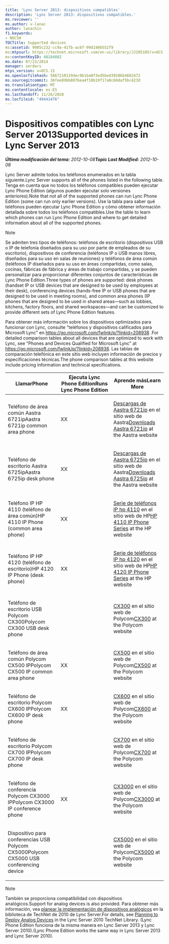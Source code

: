 ```yaml
---
title: 'Lync Server 2013: dispositivos compatibles'
description: 'Lync Server 2013: dispositivos compatibles.'
ms.reviewer: ''
ms.author: v-lanac
author: lanachin
f1.keywords:
- NOCSH
TOCTitle: Supported devices
ms:assetid: 9985c232-cc9a-41fb-ac6f-99d1986552f9
ms:mtpsurl: https://technet.microsoft.com/en-us/library/JJ205105(v=OCS.15)
ms:contentKeyID: 48184882
ms.date: 07/23/2014
manager: serdars
mtps_version: v=OCS.15
ms.openlocfilehash: 5867210119dec9b1ba0f3ed5bed39286b4602472
ms.sourcegitcommit: 36fee89bb887bea4f18b19f17a8c69daf5bc423d
ms.translationtype: MT
ms.contentlocale: es-ES
ms.lasthandoff: 11/26/2020
ms.locfileid: "49441476"
---
```

# <a name="supported-devices-in-lync-server-2013"></a><span data-ttu-id="f7985-103">Dispositivos compatibles con Lync Server 2013</span><span class="sxs-lookup"><span data-stu-id="f7985-103">Supported devices in Lync Server 2013</span></span>

<div data-xmlns="http://www.w3.org/1999/xhtml">

<div class="topic" data-xmlns="http://www.w3.org/1999/xhtml" data-msxsl="urn:schemas-microsoft-com:xslt" data-cs="https://msdn.microsoft.com/">

<div data-asp="https://msdn2.microsoft.com/asp">



</div>

<div id="mainSection">

<div id="mainBody"><span data-ttu-id="f7985-104">

<span> </span></span><span class="sxs-lookup"><span data-stu-id="f7985-104">

<span> </span></span></span>

<span data-ttu-id="f7985-105">_**Última modificación del tema:** 2012-10-08_</span><span class="sxs-lookup"><span data-stu-id="f7985-105">_**Topic Last Modified:** 2012-10-08_</span></span>

<span data-ttu-id="f7985-106">Lync Server admite todos los teléfonos enumerados en la tabla siguiente.</span><span class="sxs-lookup"><span data-stu-id="f7985-106">Lync Server supports all of the phones listed in the following table.</span></span> <span data-ttu-id="f7985-107">Tenga en cuenta que no todos los teléfonos compatibles pueden ejecutar Lync Phone Edition (algunos pueden ejecutar solo versiones anteriores).</span><span class="sxs-lookup"><span data-stu-id="f7985-107">Note that not all of the supported phones can run Lync Phone Edition (some can run only earlier versions).</span></span> <span data-ttu-id="f7985-108">Use la tabla para saber qué teléfonos pueden ejecutar Lync Phone Edition y cómo obtener información detallada sobre todos los teléfonos compatibles.</span><span class="sxs-lookup"><span data-stu-id="f7985-108">Use the table to learn which phones can run Lync Phone Edition and where to get detailed information about all of the supported phones.</span></span>

<div>


> [!NOTE]  
> <span data-ttu-id="f7985-109">Se admiten tres tipos de teléfonos: teléfonos de escritorio (dispositivos USB o IP de telefonía diseñados para su uso por parte de empleados de su escritorio), dispositivos de conferencia (teléfonos IP o USB manos libres, diseñados para su uso en salas de reuniones) y teléfonos de área común (teléfonos IP diseñados para su uso en áreas compartidas, como salas, cocinas, fábricas de fábrica y áreas de trabajo compartidas, y se pueden personalizar para proporcionar diferentes conjuntos de características de Lync Phone Edition.</span><span class="sxs-lookup"><span data-stu-id="f7985-109">Three types of phones are supported: desk phones (handset IP or USB devices that are designed to be used by employees at their desk), conferencing devices (hands-free IP or USB phones that are designed to be used in meeting rooms), and common area phones (IP phones that are designed to be used in shared areas—such as lobbies, kitchens, factory floors, and shared workspaces—and can be customized to provide different sets of Lync Phone Edition features.</span></span>



</div>

<span data-ttu-id="f7985-110">Para obtener más información sobre los dispositivos optimizados para funcionar con Lync, consulte "teléfonos y dispositivos calificados para Microsoft Lync" en <https://go.microsoft.com/fwlink/p/?linkid=208938> .</span><span class="sxs-lookup"><span data-stu-id="f7985-110">For detailed comparison tables about all devices that are optimized to work with Lync, see "Phones and Devices Qualified for Microsoft Lync" at <https://go.microsoft.com/fwlink/p/?linkid=208938>.</span></span> <span data-ttu-id="f7985-111">Las tablas de comparación telefónica en este sitio web incluyen información de precios y especificaciones técnicas.</span><span class="sxs-lookup"><span data-stu-id="f7985-111">The phone comparison tables at this website include pricing information and technical specifications.</span></span>


<table>
<colgroup>
<col style="width: 33%" />
<col style="width: 33%" />
<col style="width: 33%" />
</colgroup>
<thead>
<tr class="header">
<th><span data-ttu-id="f7985-112">Llamar</span><span class="sxs-lookup"><span data-stu-id="f7985-112">Phone</span></span></th>
<th><span data-ttu-id="f7985-113">Ejecuta Lync Phone Edition</span><span class="sxs-lookup"><span data-stu-id="f7985-113">Runs Lync Phone Edition</span></span></th>
<th><span data-ttu-id="f7985-114">Aprende más</span><span class="sxs-lookup"><span data-stu-id="f7985-114">Learn More</span></span></th>
</tr>
</thead>
<tbody>
<tr class="odd">
<td><p><span data-ttu-id="f7985-115">Teléfono de área común Aastra 6721ip</span><span class="sxs-lookup"><span data-stu-id="f7985-115">Aastra 6721ip common area phone</span></span></p></td>
<td><p><span data-ttu-id="f7985-116">X</span><span class="sxs-lookup"><span data-stu-id="f7985-116">X</span></span></p></td>
<td><p><span data-ttu-id="f7985-117"><a href="http://www.aastra.com/document-library.htm?curr_fam=aastra+6720ip%26curr_nav=2%26prod_id=6074">Descargas de Aastra 6721ip</a> en el sitio web de Aastra</span><span class="sxs-lookup"><span data-stu-id="f7985-117"><a href="http://www.aastra.com/document-library.htm?curr_fam=aastra+6720ip%26curr_nav=2%26prod_id=6074">Downloads Aastra 6721ip</a> at the Aastra website</span></span></p></td>
</tr>
<tr class="even">
<td><p><span data-ttu-id="f7985-118">Teléfono de escritorio Aastra 6725ip</span><span class="sxs-lookup"><span data-stu-id="f7985-118">Aastra 6725ip desk phone</span></span></p></td>
<td><p><span data-ttu-id="f7985-119">X</span><span class="sxs-lookup"><span data-stu-id="f7985-119">X</span></span></p></td>
<td><p><span data-ttu-id="f7985-120"><a href="http://www.aastra.com/document-library.htm?curr_fam=aastra+6720ip%26curr_nav=2%26prod_id=12991">Descargas de Aastra 6725ip</a> en el sitio web de Aastra</span><span class="sxs-lookup"><span data-stu-id="f7985-120"><a href="http://www.aastra.com/document-library.htm?curr_fam=aastra+6720ip%26curr_nav=2%26prod_id=12991">Downloads Aastra 6725ip</a> at the Aastra website</span></span></p></td>
</tr>
<tr class="odd">
<td><p><span data-ttu-id="f7985-121">Teléfono IP HP 4110 (teléfono de área común)</span><span class="sxs-lookup"><span data-stu-id="f7985-121">HP 4110 IP Phone (common area phone)</span></span></p></td>
<td><p><span data-ttu-id="f7985-122">X</span><span class="sxs-lookup"><span data-stu-id="f7985-122">X</span></span></p></td>
<td><p><span data-ttu-id="f7985-123"><a href="http://h20000.www2.hp.com/bizsupport/techsupport/home.jsp?lang=en%2cen%26cc=us%2cus%26prodtypeid=12883%26prodseriesid=5171755">Serie de teléfonos IP hp 4110</a> en el sitio web de HP</span><span class="sxs-lookup"><span data-stu-id="f7985-123"><a href="http://h20000.www2.hp.com/bizsupport/techsupport/home.jsp?lang=en%2cen%26cc=us%2cus%26prodtypeid=12883%26prodseriesid=5171755">HP 4110 IP Phone Series</a> at the HP website</span></span></p></td>
</tr>
<tr class="even">
<td><p><span data-ttu-id="f7985-124">Teléfono IP HP 4120 (teléfono de escritorio)</span><span class="sxs-lookup"><span data-stu-id="f7985-124">HP 4120 IP Phone (desk phone)</span></span></p></td>
<td><p><span data-ttu-id="f7985-125">X</span><span class="sxs-lookup"><span data-stu-id="f7985-125">X</span></span></p></td>
<td><p><span data-ttu-id="f7985-126"><a href="http://h20000.www2.hp.com/bizsupport/techsupport/home.jsp?lang=en%2cen%26cc=us%2cus%26prodtypeid=12883%26prodseriesid=5204220">Serie de teléfonos IP hp 4120</a> en el sitio web de HP</span><span class="sxs-lookup"><span data-stu-id="f7985-126"><a href="http://h20000.www2.hp.com/bizsupport/techsupport/home.jsp?lang=en%2cen%26cc=us%2cus%26prodtypeid=12883%26prodseriesid=5204220">HP 4120 IP Phone Series</a> at the HP website</span></span></p></td>
</tr>
<tr class="odd">
<td><p><span data-ttu-id="f7985-127">Teléfono de escritorio USB Polycom CX300</span><span class="sxs-lookup"><span data-stu-id="f7985-127">Polycom CX300 USB desk phone</span></span></p></td>
<td></td>
<td><p><span data-ttu-id="f7985-128"><a href="https://support.polycom.com/polycomservice/support/us/support/voice/cx/communicator_cx300.html">CX300</a> en el sitio web de Polycom</span><span class="sxs-lookup"><span data-stu-id="f7985-128"><a href="https://support.polycom.com/polycomservice/support/us/support/voice/cx/communicator_cx300.html">CX300</a> at the Polycom website</span></span></p></td>
</tr>
<tr class="even">
<td><p><span data-ttu-id="f7985-129">Teléfono de área común Polycom CX500 IP</span><span class="sxs-lookup"><span data-stu-id="f7985-129">Polycom CX500 IP common area phone</span></span></p></td>
<td><p><span data-ttu-id="f7985-130">X</span><span class="sxs-lookup"><span data-stu-id="f7985-130">X</span></span></p></td>
<td><p><span data-ttu-id="f7985-131"><a href="https://support.polycom.com/polycomservice/support/us/support/voice/cx/communicator_cx500.html">CX500</a> en el sitio web de Polycom</span><span class="sxs-lookup"><span data-stu-id="f7985-131"><a href="https://support.polycom.com/polycomservice/support/us/support/voice/cx/communicator_cx500.html">CX500</a> at the Polycom website</span></span></p></td>
</tr>
<tr class="odd">
<td><p><span data-ttu-id="f7985-132">Teléfono de escritorio Polycom CX600 IP</span><span class="sxs-lookup"><span data-stu-id="f7985-132">Polycom CX600 IP desk phone</span></span></p></td>
<td><p><span data-ttu-id="f7985-133">X</span><span class="sxs-lookup"><span data-stu-id="f7985-133">X</span></span></p></td>
<td><p><span data-ttu-id="f7985-134"><a href="https://support.polycom.com/polycomservice/support/us/support/voice/cx/communicator_cx600.html">CX600</a> en el sitio web de Polycom</span><span class="sxs-lookup"><span data-stu-id="f7985-134"><a href="https://support.polycom.com/polycomservice/support/us/support/voice/cx/communicator_cx600.html">CX600</a> at the Polycom website</span></span></p></td>
</tr>
<tr class="even">
<td><p><span data-ttu-id="f7985-135">Teléfono de escritorio Polycom CX700 IP</span><span class="sxs-lookup"><span data-stu-id="f7985-135">Polycom CX700 IP desk phone</span></span></p></td>
<td></td>
<td><p><span data-ttu-id="f7985-136"><a href="https://support.polycom.com/polycomservice/support/us/support/voice/cx/communicator_cx700.html">CX700</a> en el sitio web de Polycom</span><span class="sxs-lookup"><span data-stu-id="f7985-136"><a href="https://support.polycom.com/polycomservice/support/us/support/voice/cx/communicator_cx700.html">CX700</a> at the Polycom website</span></span></p></td>
</tr>
<tr class="odd">
<td><p><span data-ttu-id="f7985-137">Teléfono de conferencia Polycom CX3000 IP</span><span class="sxs-lookup"><span data-stu-id="f7985-137">Polycom CX3000 IP conference phone</span></span></p></td>
<td><p><span data-ttu-id="f7985-138">X</span><span class="sxs-lookup"><span data-stu-id="f7985-138">X</span></span></p></td>
<td><p><span data-ttu-id="f7985-139"><a href="https://support.polycom.com/polycomservice/support/us/support/voice/cx/cx3000.html">CX3000</a> en el sitio web de Polycom</span><span class="sxs-lookup"><span data-stu-id="f7985-139"><a href="https://support.polycom.com/polycomservice/support/us/support/voice/cx/cx3000.html">CX3000</a> at the Polycom website</span></span></p></td>
</tr>
<tr class="even">
<td><p><span data-ttu-id="f7985-140">Dispositivo para conferencias USB Polycom CX5000</span><span class="sxs-lookup"><span data-stu-id="f7985-140">Polycom CX5000 USB conferencing device</span></span></p></td>
<td></td>
<td><p><span data-ttu-id="f7985-141"><a href="https://support.polycom.com/polycomservice/support/us/support/voice/cx/cx5000.html">CX5000</a> en el sitio web de Polycom</span><span class="sxs-lookup"><span data-stu-id="f7985-141"><a href="https://support.polycom.com/polycomservice/support/us/support/voice/cx/cx5000.html">CX5000</a> at the Polycom website</span></span></p></td>
</tr>
</tbody>
</table>


<div>


> [!NOTE]  
> <span data-ttu-id="f7985-142">También se proporciona compatibilidad con dispositivos analógicos.</span><span class="sxs-lookup"><span data-stu-id="f7985-142">Support for analog devices is also provided.</span></span> <span data-ttu-id="f7985-143">Para obtener más información, vea <A href="https://go.microsoft.com/fwlink/p/?linkid=257502">planear la implementación de dispositivos analógicos</A> en la biblioteca de TechNet de 2010 de Lync Server.</span><span class="sxs-lookup"><span data-stu-id="f7985-143">For details, see <A href="https://go.microsoft.com/fwlink/p/?linkid=257502">Planning to Deploy Analog Devices</A> in the Lync Server 2010 TechNet Library.</span></span> <span data-ttu-id="f7985-144">(Lync Phone Edition funciona de la misma manera en Lync Server 2013 y Lync Server 2010).</span><span class="sxs-lookup"><span data-stu-id="f7985-144">(Lync Phone Edition works the same way in Lync Server 2013 and Lync Server 2010).</span></span>



<span data-ttu-id="f7985-145"></div>

</div>

<span> </span>

</div>

</div>

</span><span class="sxs-lookup"><span data-stu-id="f7985-145"></div>

</div>

<span> </span>

</div>

</div>

</span></span></div>

